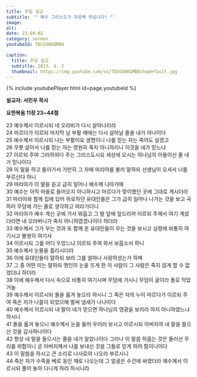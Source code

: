 ```yaml
---
title: 주일 설교
subtitle: '" 예수 그리스도가 자유케 하십니다! "'
image: 
alt:
date: 23-04-02
category: sermon
youtubeId: TDCGO6KQMB0

caption:
  title: 주일 설교
  subtitle: 2023. 4. 2
  thumbnail: https://img.youtube.com/vi/TDCGO6KQMB0/hqdefault.jpg
---
```

{% include youtubePlayer.html id=page.youtubeId %}

**설교자: 서민우 목사**

**요한복음 11장 23~44절**
<div class="bible-text overflow-auto">
23 예수께서 이르시되 네 오라비가 다시 살아나리라<br>
24 마르다가 이르되 마지막 날 부활 때에는 다시 살아날 줄을 내가 아나이다<br>
25 예수께서 이르시되 나는 부활이요 생명이니 나를 믿는 자는 죽어도 살겠고<br>
26 무릇 살아서 나를 믿는 자는 영원히 죽지 아니하리니 이것을 네가 믿느냐<br>
27 이르되 주여 그러하외다 주는 그리스도시요 세상에 오시는 하나님의 아들이신 줄 내가 믿나이다<br>
28 이 말을 하고 돌아가서 가만히 그 자매 마리아를 불러 말하되 선생님이 오셔서 너를 부르신다 하니<br>
29 마리아가 이 말을 듣고 급히 일어나 예수께 나아가매<br>
30 예수는 아직 마을로 들어오지 아니하시고 마르다가 맞이했던 곳에 그대로 계시더라<br>
31 마리아와 함께 집에 있어 위로하던 유대인들은 그가 급히 일어나 나가는 것을 보고 곡하러 무덤에 가는 줄로 생각하고 따라가더니<br>
32 마리아가 예수 계신 곳에 가서 뵈옵고 그 발 앞에 엎드리어 이르되 주께서 여기 계셨더라면 내 오라버니가 죽지 아니하였겠나이다 하더라<br>
33 예수께서 그가 우는 것과 또 함께 온 유대인들이 우는 것을 보시고 심령에 비통히 여기시고 불쌍히 여기사<br>
34 이르시되 그를 어디 두었느냐 이르되 주여 와서 보옵소서 하니<br>
35 예수께서 눈물을 흘리시더라<br>
36 이에 유대인들이 말하되 보라 그를 얼마나 사랑하셨는가 하며<br>
37 그 중 어떤 이는 말하되 맹인의 눈을 뜨게 한 이 사람이 그 사람은 죽지 않게 할 수 없었더냐 하더라<br>
38 이에 예수께서 다시 속으로 비통히 여기시며 무덤에 가시니 무덤이 굴이라 돌로 막았거늘<br>
39 예수께서 이르시되 돌을 옮겨 놓으라 하시니 그 죽은 자의 누이 마르다가 이르되 주여 죽은 지가 나흘이 되었으매 벌써 냄새가 나나이다<br>
40 예수께서 이르시되 내 말이 네가 믿으면 하나님의 영광을 보리라 하지 아니하였느냐 하시니<br>
41 돌을 옮겨 놓으니 예수께서 눈을 들어 우러러 보시고 이르시되 아버지여 내 말을 들으신 것을 감사하나이다<br>
42 항상 내 말을 들으시는 줄을 내가 알았나이다 그러나 이 말씀 하옵는 것은 둘러선 무리를 위함이니 곧 아버지께서 나를 보내신 것을 그들로 믿게 하려 함이니이다<br>
43 이 말씀을 하시고 큰 소리로 나사로야 나오라 부르시니<br>
44 죽은 자가 수족을 베로 동인 채로 나오는데 그 얼굴은 수건에 싸였더라 예수께서 이르시되 풀어 놓아 다니게 하라 하시니라<br>
</div>
